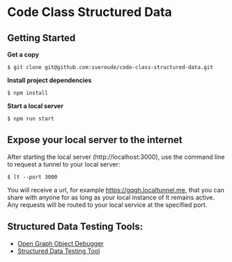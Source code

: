 # Code Class Structured Data

## Getting Started

**Get a copy**

    $ git clone git@github.com:sveroude/code-class-structured-data.git

**Install project dependencies**

    $ npm install

**Start a local server**

    $ npm run start

## Expose your local server to the internet 

After starting the local server (http://localhost:3000), use the
command line to request a tunnel to your local server:

    $ lt --port 3000

You will receive a url, for example https://gqgh.localtunnel.me, that
you can share with anyone for as long as your local instance of lt 
remains active. Any requests will be routed to your local service at
the specified port.

## Structured Data Testing Tools:

- [Open Graph Object Debugger](https://developers.facebook.com/tools/debug/og/object/)
- [Structured Data Testing Tool](https://search.google.com/structured-data/testing-tool/u/0/)